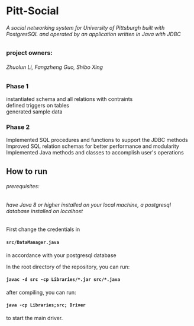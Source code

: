 # Pitt-Social  <br> 

###### A social networking system for University of Pittsburgh built with PostgresSQL and operated by an application written in Java with JDBC  <br>
### project owners:  <br>
###### Zhuolun Li, Fangzheng Guo, Shibo Xing

### Phase 1
instantiated schema and all relations with contraints\
defined triggers on tables\
generated sample data 

### Phase 2
Implemented SQL procedures and functions to support the JDBC methods\
Improved SQL relation schemas for better performance and modularity\
Implemented Java methods and classes to accomplish user's operations


## How to run
###### prerequisites: 
###### have Java 8 or higher installed on your local machine, a postgresql database installed on localhost

First change the credentials in
<h4> <code>src/DataManager.java</code> </h4> in accordance with your postgresql database <br>

In the root directory of the repository, you can run:<br>
#### `javac -d src -cp Libraries/*.jar src/*.java`

after compiling, you can run:

#### `java -cp Libraries;src; Driver`

to start the main driver.




